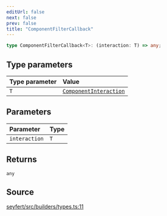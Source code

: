 ```yaml
---
editUrl: false
next: false
prev: false
title: "ComponentFilterCallback"
---
```


```ts
type ComponentFilterCallback<T>: (interaction: T) => any;
```

## Type parameters

| Type parameter | Value |
| :------ | :------ |
| `T` | [`ComponentInteraction`](/api/classes/componentinteraction/) |

## Parameters

| Parameter | Type |
| :------ | :------ |
| `interaction` | `T` |

## Returns

`any`

## Source

[seyfert/src/builders/types.ts:11](https://github.com/potoland/potocuit/blob/fe122a1/src/builders/types.ts#L11)
